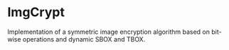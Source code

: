 # ImgCrypt

Implementation of a symmetric image encryption algorithm based on bit-wise operations and dynamic SBOX and TBOX.
